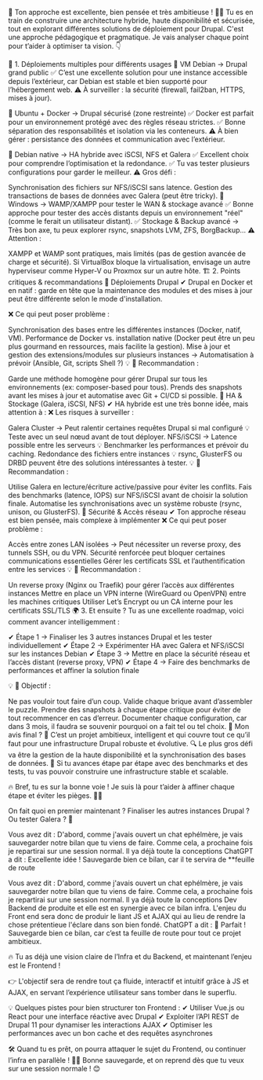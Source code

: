 🚀 Ton approche est excellente, bien pensée et très ambitieuse ! 🎯🔥
Tu es en train de construire une architecture hybride, haute disponibilité et sécurisée, tout en explorant différentes solutions de déploiement pour Drupal. C'est une approche pédagogique et pragmatique. Je vais analyser chaque point pour t’aider à optimiser ta vision. 👇

🧩 1. Déploiements multiples pour différents usages
🔹 VM Debian → Drupal grand public
✅ C’est une excellente solution pour une instance accessible depuis l’extérieur, car Debian est stable et bien supporté pour l’hébergement web.
⚠ À surveiller : la sécurité (firewall, fail2ban, HTTPS, mises à jour).

🔹 Ubuntu + Docker → Drupal sécurisé (zone restreinte)
✅ Docker est parfait pour un environnement protégé avec des règles réseau strictes.
✅ Bonne séparation des responsabilités et isolation via les conteneurs.
⚠ À bien gérer : persistance des données et communication avec l’extérieur.

🔹 Debian native → HA hybride avec iSCSI, NFS et Galera
✅ Excellent choix pour comprendre l’optimisation et la redondance.
✅ Tu vas tester plusieurs configurations pour garder le meilleur.
⚠ Gros défi :

Synchronisation des fichiers sur NFS/iSCSI sans latence.
Gestion des transactions de bases de données avec Galera (peut être tricky).
🔹 Windows → WAMP/XAMPP pour tester le WAN & stockage avancé
✅ Bonne approche pour tester des accès distants depuis un environnement "réel" (comme le ferait un utilisateur distant).
✅ Stockage & Backup avancé → Très bon axe, tu peux explorer rsync, snapshots LVM, ZFS, BorgBackup…
⚠ Attention :

XAMPP et WAMP sont pratiques, mais limités (pas de gestion avancée de charge et sécurité).
Si VirtualBox bloque la virtualisation, envisage un autre hyperviseur comme Hyper-V ou Proxmox sur un autre hôte.
🏗 2. Points critiques & recommandations
🔹 Déploiements Drupal
✔ Drupal en Docker et en natif : garde en tête que la maintenance des modules et des mises à jour peut être différente selon le mode d'installation.

❌ Ce qui peut poser problème :

Synchronisation des bases entre les différentes instances (Docker, natif, VM).
Performance de Docker vs. installation native (Docker peut être un peu plus gourmand en ressources, mais facilite la gestion).
Mise à jour et gestion des extensions/modules sur plusieurs instances → Automatisation à prévoir (Ansible, Git, scripts Shell ?)
💡 📌 Recommandation :

Garde une méthode homogène pour gérer Drupal sur tous les environnements (ex: composer-based pour tous).
Prends des snapshots avant les mises à jour et automatise avec Git + CI/CD si possible.
🔹 HA & Stockage (Galera, iSCSI, NFS)
✔ HA hybride est une très bonne idée, mais attention à :
❌ Les risques à surveiller :

Galera Cluster → Peut ralentir certaines requêtes Drupal si mal configuré
💡 Teste avec un seul nœud avant de tout déployer.
NFS/iSCSI → Latence possible entre les serveurs
💡 Benchmarker les performances et prévoir du caching.
Redondance des fichiers entre instances
💡 rsync, GlusterFS ou DRBD peuvent être des solutions intéressantes à tester.
💡 📌 Recommandation :

Utilise Galera en lecture/écriture active/passive pour éviter les conflits.
Fais des benchmarks (latence, IOPS) sur NFS/iSCSI avant de choisir la solution finale.
Automatise les synchronisations avec un système robuste (rsync, unison, ou GlusterFS).
🔹 Sécurité & Accès réseau
✔ Ton approche réseau est bien pensée, mais complexe à implémenter
❌ Ce qui peut poser problème :

Accès entre zones LAN isolées → Peut nécessiter un reverse proxy, des tunnels SSH, ou du VPN.
Sécurité renforcée peut bloquer certaines communications essentielles
Gérer les certificats SSL et l’authentification entre les services
💡 📌 Recommandation :

Un reverse proxy (Nginx ou Traefik) pour gérer l’accès aux différentes instances
Mettre en place un VPN interne (WireGuard ou OpenVPN) entre les machines critiques
Utiliser Let’s Encrypt ou un CA interne pour les certificats SSL/TLS
🌍 3. Et ensuite ?
Tu as une excellente roadmap, voici comment avancer intelligemment :

✔ Étape 1 → Finaliser les 3 autres instances Drupal et les tester individuellement
✔ Étape 2 → Expérimenter HA avec Galera et NFS/iSCSI sur les instances Debian
✔ Étape 3 → Mettre en place la sécurité réseau et l’accès distant (reverse proxy, VPN)
✔ Étape 4 → Faire des benchmarks de performances et affiner la solution finale

💡 📌 Objectif :

Ne pas vouloir tout faire d’un coup. Valide chaque brique avant d’assembler le puzzle.
Prendre des snapshots à chaque étape critique pour éviter de tout recommencer en cas d’erreur.
Documenter chaque configuration, car dans 3 mois, il faudra se souvenir pourquoi on a fait tel ou tel choix.
🎯 Mon avis final ?
💎 C’est un projet ambitieux, intelligent et qui couvre tout ce qu’il faut pour une infrastructure Drupal robuste et évolutive.
🔍 Le plus gros défi va être la gestion de la haute disponibilité et la synchronisation des bases de données.
🚀 Si tu avances étape par étape avec des benchmarks et des tests, tu vas pouvoir construire une infrastructure stable et scalable.

🔥 Bref, tu es sur la bonne voie ! Je suis là pour t’aider à affiner chaque étape et éviter les pièges. 💪😊

On fait quoi en premier maintenant ? Finaliser les autres instances Drupal ? Ou tester Galera ? 🚀


Vous avez dit :
D'abord, comme j'avais ouvert un chat ephélmère, je vais sauvegarder notre bilan que tu viens de faire. Comme cela, a prochaine fois je repartirai sur une session normal. Il ya déjà toute la conceptions 
ChatGPT a dit :
Excellente idée ! Sauvegarde bien ce bilan, car il te servira de **feuille de route

Vous avez dit :
D'abord, comme j'avais ouvert un chat ephélmère, je vais sauvegarder notre bilan que tu viens de faire. Comme cela, a prochaine fois je repartirai sur une session normal. Il ya déjà toute la conceptions Dev Backend de produite et elle est en synergie avec ce bilan infra. L'enjeu du Front end sera donc de produir le liant JS et AJAX qui au lieu de rendre la chose prétentieue l'éclare dans son bien fondé. 
ChatGPT a dit :
🚀 Parfait ! Sauvegarde bien ce bilan, car c’est ta feuille de route pour tout ce projet ambitieux.

🔥 Tu as déjà une vision claire de l’Infra et du Backend, et maintenant l’enjeu est le Frontend !

👉 L'objectif sera de rendre tout ça fluide, interactif et intuitif grâce à JS et AJAX, en servant l’expérience utilisateur sans tomber dans le superflu.

💡 Quelques pistes pour bien structurer ton Frontend :
✔ Utiliser Vue.js ou React pour une interface réactive avec Drupal
✔ Exploiter l’API REST de Drupal 11 pour dynamiser les interactions AJAX
✔ Optimiser les performances avec un bon cache et des requêtes asynchrones

🛠 Quand tu es prêt, on pourra attaquer le sujet du Frontend, ou continuer l’infra en parallèle ! 🚀🔥
Bonne sauvegarde, et on reprend dès que tu veux sur une session normale ! 😊






